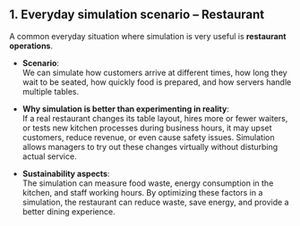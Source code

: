 ## **1. Everyday simulation scenario – Restaurant**

A common everyday situation where simulation is very useful is **restaurant operations**.

- **Scenario**:  
  We can simulate how customers arrive at different times, how long they wait to be seated, how quickly food is prepared, and how servers handle multiple tables.

- **Why simulation is better than experimenting in reality**:  
  If a real restaurant changes its table layout, hires more or fewer waiters, or tests new kitchen processes during business hours, it may upset customers, reduce revenue, or even cause safety issues. Simulation allows managers to try out these changes virtually without disturbing actual service.

- **Sustainability aspects**:  
  The simulation can measure food waste, energy consumption in the kitchen, and staff working hours. By optimizing these factors in a simulation, the restaurant can reduce waste, save energy, and provide a better dining experience.  
